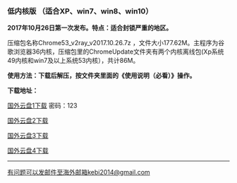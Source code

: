 ### 低内核版 （适合XP、win7、win8、win10）

**2017年10月26日第一次发布。特点：适合封锁严重的地区。**

压缩包名称Chrome53_v2ray_v2017.10.26.7z ，文件大小177.62M。主程序为谷歌浏览器36内核，压缩包里的ChromeUpdate文件夹有两个内核离线包(Xp系统49内核和win7及以上系统53内核），共计86M。

**使用方法：下载后解压，按文件夹里面的《使用说明（必看）》操作。**

**下载地址：**

[国外云盘1下载](https://www.adrive.com/public/UQe9Ku/Chrome53_v2ray_v2017.10.26.7z) 密码：123

[国外云盘2下载](http://45.32.141.248:8000/f/8ec1e6bda4/)

[国外云盘3下载](http://108.61.224.82:8000/f/d58fc887ad/)

[国外云盘4下载](https://yadi.sk/d/ZZ71AzfA3PrrgD)
***

有问题可以发邮件至海外邮箱kebi2014@gmail.com